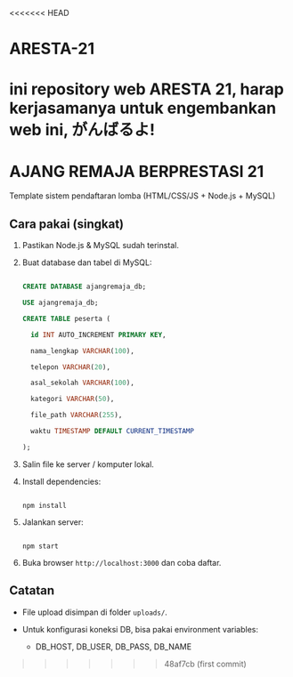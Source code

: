 <<<<<<< HEAD
# ARESTA-21
ini repository web ARESTA 21, harap kerjasamanya untuk engembankan web ini, がんばるよ!
=======
# AJANG REMAJA BERPRESTASI 21
Template sistem pendaftaran lomba (HTML/CSS/JS + Node.js + MySQL)

## Cara pakai (singkat)
1. Pastikan Node.js & MySQL sudah terinstal.
2. Buat database dan tabel di MySQL:

   ```sql
   CREATE DATABASE ajangremaja_db;
   USE ajangremaja_db;
   CREATE TABLE peserta (
     id INT AUTO_INCREMENT PRIMARY KEY,
     nama_lengkap VARCHAR(100),
     telepon VARCHAR(20),
     asal_sekolah VARCHAR(100),
     kategori VARCHAR(50),
     file_path VARCHAR(255),
     waktu TIMESTAMP DEFAULT CURRENT_TIMESTAMP
   );
   ```

3. Salin file ke server / komputer lokal.
4. Install dependencies:
   ```
   npm install
   ```
5. Jalankan server:
   ```
   npm start
   ```
6. Buka browser `http://localhost:3000` dan coba daftar.

## Catatan
- File upload disimpan di folder `uploads/`.
- Untuk konfigurasi koneksi DB, bisa pakai environment variables:
  - DB_HOST, DB_USER, DB_PASS, DB_NAME
>>>>>>> 48af7cb (first commit)
